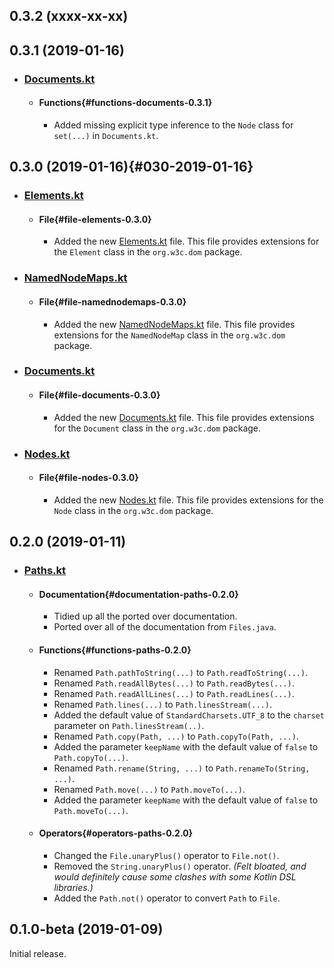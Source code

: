 ## 0.3.2 (xxxx-xx-xx)

## 0.3.1 (2019-01-16)

* ### [Documents.kt](https://gitlab.com/Olivki/kanon-kextensions/blob/master/src/main/kotlin/dom/Documents.kt)
  * #### Functions{#functions-documents-0.3.1}
    * Added missing explicit type inference to the `Node` class for `set(...)` in `Documents.kt`.

## 0.3.0 (2019-01-16){#030-2019-01-16}

* ### [Elements.kt](https://gitlab.com/Olivki/kanon-kextensions/blob/master/src/main/kotlin/dom/Elements.kt)
  * #### File{#file-elements-0.3.0}
    * Added the new [Elements.kt](https://gitlab.com/Olivki/kanon-kextensions/blob/master/src/main/kotlin/dom/Elements.kt) file. This file provides extensions for the `Element` class in the `org.w3c.dom` package.
* ### [NamedNodeMaps.kt](https://gitlab.com/Olivki/kanon-kextensions/blob/master/src/main/kotlin/dom/NamedNodeMaps.kt)
  * #### File{#file-namednodemaps-0.3.0}
    * Added the new [NamedNodeMaps.kt](https://gitlab.com/Olivki/kanon-kextensions/blob/master/src/main/kotlin/dom/NamedNodeMaps.kt) file. This file provides extensions for the `NamedNodeMap` class in the `org.w3c.dom` package.
* ### [Documents.kt](https://gitlab.com/Olivki/kanon-kextensions/blob/master/src/main/kotlin/dom/Documents.kt)
  * #### File{#file-documents-0.3.0}
    * Added the new [Documents.kt](https://gitlab.com/Olivki/kanon-kextensions/blob/master/src/main/kotlin/dom/Documents.kt) file. This file provides extensions for the `Document` class in the `org.w3c.dom` package.
* ### [Nodes.kt](https://gitlab.com/Olivki/kanon-kextensions/blob/master/src/main/kotlin/dom/Nodes.kt)
  * #### File{#file-nodes-0.3.0}
    * Added the new [Nodes.kt](https://gitlab.com/Olivki/kanon-kextensions/blob/master/src/main/kotlin/dom/Nodes.kt) file. This file provides extensions for the `Node` class in the `org.w3c.dom` package.

## 0.2.0 (2019-01-11)

* ### [Paths.kt](https://gitlab.com/Olivki/kanon-kextensions/blob/master/src/main/kotlin/io/Paths.kt)

  * #### Documentation{#documentation-paths-0.2.0}
    * Tidied up all the ported over documentation.
    * Ported over all of the documentation from `Files.java`.

  * #### Functions{#functions-paths-0.2.0}
    * Renamed `Path.pathToString(...)` to `Path.readToString(...)`.
    * Renamed `Path.readAllBytes(...)` to `Path.readBytes(...)`.
    * Renamed `Path.readAllLines(...)` to `Path.readLines(...)`.
    * Renamed `Path.lines(...)` to `Path.linesStream(...)`.
    * Added the default value of `StandardCharsets.UTF_8` to the `charset` parameter on `Path.linesStream(..)`.
    * Renamed `Path.copy(Path, ...)` to `Path.copyTo(Path, ...)`.
    * Added the parameter `keepName` with the default value of `false` to `Path.copyTo(...)`.
    * Renamed `Path.rename(String, ...)` to `Path.renameTo(String, ...)`.
    * Renamed `Path.move(...)` to `Path.moveTo(...)`.
    * Added the parameter `keepName` with the default value of `false` to `Path.moveTo(...)`.

  * #### Operators{#operators-paths-0.2.0}
    * Changed the `File.unaryPlus()` operator to `File.not()`.
    * Removed the `String.unaryPlus()` operator. *(Felt bloated, and would definitely cause some clashes with some Kotlin DSL libraries.)*
    * Added the `Path.not()` operator to convert `Path` to `File`.

## 0.1.0-beta (2019-01-09)
Initial release.